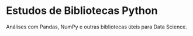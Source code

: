 # Estudos de Bibliotecas Python
Análises com Pandas, NumPy e outras bibliotecas úteis para Data Science.
